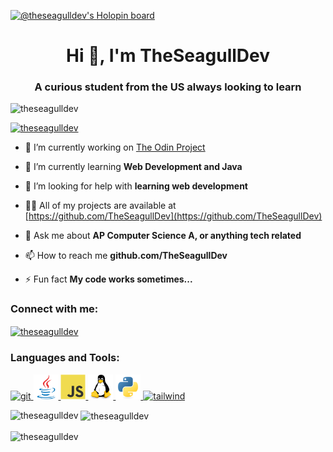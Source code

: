 [![@theseagulldev's Holopin board](https://holopin.me/theseagulldev)](https://holopin.io/@theseagulldev)

<h1 align="center">Hi 👋, I'm TheSeagullDev</h1>
<h3 align="center">A curious student from the US always looking to learn</h3>

<p align="left"> <img src="https://komarev.com/ghpvc/?username=theseagulldev&label=Profile%20views&color=0e75b6&style=flat" alt="theseagulldev" /> </p>

<p align="left"> <a href="https://github.com/ryo-ma/github-profile-trophy"><img src="https://github-profile-trophy.vercel.app/?username=theseagulldev" alt="theseagulldev" /></a> </p>

- 🔭 I’m currently working on [The Odin Project](theodinproject.com)

- 🌱 I’m currently learning **Web Development and Java**

- 🤝 I’m looking for help with **learning web development**

- 👨‍💻 All of my projects are available at [https://github.com/TheSeagullDev](https://github.com/TheSeagullDev)

- 💬 Ask me about **AP Computer Science A, or anything tech related**

- 📫 How to reach me **github.com/TheSeagullDev**

- ⚡ Fun fact **My code works sometimes...**

<h3 align="left">Connect with me:</h3>
<p align="left">
<a href="https://codepen.io/theseagulldev" target="blank"><img align="center" src="https://raw.githubusercontent.com/rahuldkjain/github-profile-readme-generator/master/src/images/icons/Social/codepen.svg" alt="theseagulldev" height="30" width="40" /></a>
</p>

<h3 align="left">Languages and Tools:</h3>
<p align="left"> <a href="https://git-scm.com/" target="_blank" rel="noreferrer"> <img src="https://www.vectorlogo.zone/logos/git-scm/git-scm-icon.svg" alt="git" width="40" height="40"/> </a> <a href="https://www.java.com" target="_blank" rel="noreferrer"> <img src="https://raw.githubusercontent.com/devicons/devicon/master/icons/java/java-original.svg" alt="java" width="40" height="40"/> </a> <a href="https://developer.mozilla.org/en-US/docs/Web/JavaScript" target="_blank" rel="noreferrer"> <img src="https://raw.githubusercontent.com/devicons/devicon/master/icons/javascript/javascript-original.svg" alt="javascript" width="40" height="40"/> </a> <a href="https://www.linux.org/" target="_blank" rel="noreferrer"> <img src="https://raw.githubusercontent.com/devicons/devicon/master/icons/linux/linux-original.svg" alt="linux" width="40" height="40"/> </a> <a href="https://www.python.org" target="_blank" rel="noreferrer"> <img src="https://raw.githubusercontent.com/devicons/devicon/master/icons/python/python-original.svg" alt="python" width="40" height="40"/> </a> <a href="https://tailwindcss.com/" target="_blank" rel="noreferrer"> <img src="https://www.vectorlogo.zone/logos/tailwindcss/tailwindcss-icon.svg" alt="tailwind" width="40" height="40"/> </a> </p>

<p><img align="left" src="https://github-readme-stats.vercel.app/api/top-langs?username=theseagulldev&show_icons=true&locale=en&layout=compact" alt="theseagulldev" /></p>

<p>&nbsp;<img align="center" src="https://github-readme-stats.vercel.app/api?username=theseagulldev&show_icons=true&theme=dark&locale=en" alt="theseagulldev" /></p>

<p><img align="center" src="https://github-readme-streak-stats.herokuapp.com/?user=theseagulldev&" alt="theseagulldev" /></p>
